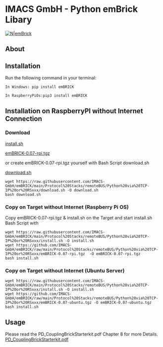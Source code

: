 # IMACS GmbH - Python emBrick Libary

[![N|emBrick](https://www.embrick.de/wp-content/uploads/2015/02/emBRICK-Logo@2x.png)](https://www.embrick.de/)

## About


## Installation
Run the following command in your terminal:

```
In Windows: pip install emBRICK
```

```
In RaspberryPiOs:pip3 install emBRICK
```

## Installation on RaspberryPI without Internet Connection 

### Download

[install.sh](https://raw.githubusercontent.com/IMACS-GmbH/emBRICK/main/Protocol%20Stacks/remoteBUS/Python%20via%20TCP-IP%20or%20RSxxx%20(using%20Windows-PC%20or%20RaspberryPi)/install.sh)

[emBRICK-0.07-rpi.tgz](https://github.com/IMACS-GmbH/emBRICK/raw/main/Protocol%20Stacks/remoteBUS/Python%20via%20TCP-IP%20or%20RSxxx%20(using%20Windows-PC%20or%20RaspberryPi)/emBRICK-0.07-rpi.tgz)

or create emBRICK-0.07-rpi.tgz yourself with Bash Script download.sh 

[download.sh](https://raw.githubusercontent.com/IMACS-GmbH/emBRICK/main/Protocol%20Stacks/remoteBUS/Python%20via%20TCP-IP%20or%20RSxxx%20(using%20Windows-PC%20or%20RaspberryPi)/download.sh)
```
wget https://raw.githubusercontent.com/IMACS-GmbH/emBRICK/main/Protocol%20Stacks/remoteBUS/Python%20via%20TCP-IP%20or%20RSxxx/download.sh -O download.sh
bash download.sh
```

### Copy on Target without Internet (Raspberry Pi OS)

Copy emBRICK-0.07-rpi.tgz & install.sh on the Target and start install.sh Bash Script with
```
wget https://raw.githubusercontent.com/IMACS-GmbH/emBRICK/main/Protocol%20Stacks/remoteBUS/Python%20via%20TCP-IP%20or%20RSxxx/install.sh -O install.sh
wget https://github.com/IMACS-GmbH/emBRICK/raw/main/Protocol%20Stacks/remoteBUS/Python%20via%20TCP-IP%20or%20RSxxx/emBRICK-0.07-rpi.tgz  -O emBRICK-0.07-rpi.tgz
bash install.sh
```
### Copy on Target without Internet (Ubuntu Server)
```
wget https://raw.githubusercontent.com/IMACS-GmbH/emBRICK/main/Protocol%20Stacks/remoteBUS/Python%20via%20TCP-IP%20or%20RSxxx/install.sh -O install.sh
wget https://github.com/IMACS-GmbH/emBRICK/raw/main/Protocol%20Stacks/remoteBUS/Python%20via%20TCP-IP%20or%20RSxxx/emBRICK-0.07-ubuntu.tgz -O emBRICK-0.07-ubuntu.tgz
bash install.sh
```

## Usage

Please read the PD_CouplingBrickStarterkit.pdf Chapter 8 for more Details. [PD_CouplingBrickStarterkit.pdf](https://github.com/IMACS-GmbH/emBRICK/raw/main/Protocol%20Stacks/remoteBUS/_PD_CouplingBrick%20Starterkit.pdf "Heading link")



